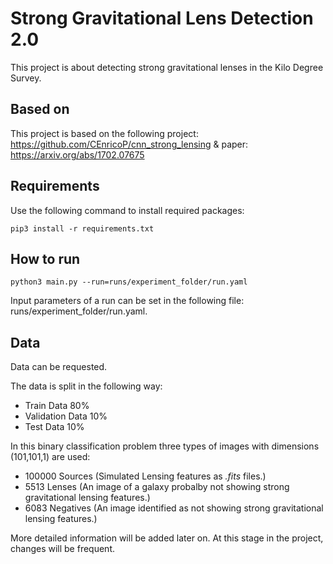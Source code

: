 # Strong Gravitational Lens Detection 2.0
This project is about detecting strong gravitational lenses in the Kilo Degree Survey.

## Based on
This project is based on the following project: https://github.com/CEnricoP/cnn_strong_lensing & paper: https://arxiv.org/abs/1702.07675

## Requirements
Use the following command to install required packages: 
~~~
pip3 install -r requirements.txt
~~~


## How to run
~~~
python3 main.py --run=runs/experiment_folder/run.yaml
~~~

Input parameters of a run can be set in the following file: runs/experiment_folder/run.yaml.

## Data
Data can be requested.

The data is split in the following way:
- Train Data      80%
- Validation Data 10%
- Test Data       10%

In this binary classification problem three types of images with dimensions (101,101,1) are used:
- 100000 Sources  (Simulated Lensing features as *.fits* files.)
- 5513 Lenses     (An image of a galaxy probalby not showing strong gravitational lensing features.)
- 6083 Negatives  (An image identified as not showing strong gravitational lensing features.)


More detailed information will be added later on. At this stage in the project, changes will be frequent.

